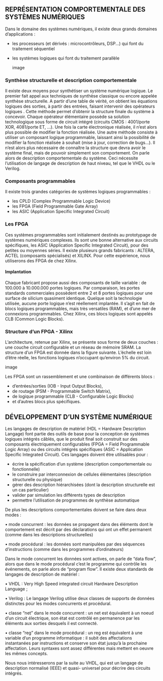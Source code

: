 ## REPRÉSENTATION COMPORTEMENTALE DES SYSTÈMES NUMÉRIQUES

Dans le domaine des systèmes numériques, il existe deux grands domaines d’applications :
- les processeurs (et dérivés : microcontrôleurs, DSP...) qui font du traitement séquentiel
- les systèmes logiques qui font du traitement parallèle

  image

### Synthèse structurelle et description comportementale
Il existe deux moyens pour synthétiser un système numérique logique.
Le premier fait appel aux techniques de synthèse classique ou encore appelée synthèse structurelle. A partir
d’une table de vérité, on obtient les équations logiques des sorties, à partir des entrées, faisant intervenir des
opérateurs logiques .
Cette méthode permet d’obtenir la structure finale du système à concevoir. Chaque opérateur élémentaire
possède sa solution technologique sous forme de circuit intégré (circuits CMOS : 4001/porte XOR,
4081/porte ET, ...). Une fois la carte électronique réalisée, il n’est alors plus possible de modifier la fonction
réalisée.
Une autre méthode consiste à utiliser un composant logique programmable, laissant ainsi la possibilité de
modifier la fonction réalisée à souhait (mise à jour, correction de bugs...).
Il n’est alors plus nécessaire de connaître la structure que devra avoir le système final, mais de pouvoir
simplement son comportement. On parle alors de description comportementale du système. Ceci nécessite
l’utilisation de langage de description de haut niveau, tel que le VHDL ou le Verilog.

### Composants programmables
Il existe trois grandes catégories de systèmes logiques programmables :

- les CPLD (Complex Programmable Logic Device)
- les FPGA (Field Programmable Gate Array)
- les ASIC (Application Specific Integrated Circuit)

### Les FPGA
Ces systèmes programmables sont initialement destinés au prototypage de systèmes numériques
complexes. Ils sont une bonne alternative aux circuits spécifiques, les ASIC (Application Specific Integrated
Circuit), pour des petites ou moyennes séries.
Il existe plusieurs grands fabricants : ALTERA, ACTEL (composants spécialisés) et XILINX. Pour cette
expérience, nous utiliserons des FPGA de chez Xilinx.

#### Implantation
Chaque fabricant propose aussi des composants de taille variable : de 100.000 à 10.000.000 portes logiques.
Par comparaison, les portes standards commerciales possèdent entre 2 et 8 portes logiques pour une surface
de silicium quasiment identique.
Quelque soit la technologie utilisée, aucune porte logique n’est réellement implantée. Il s’agit en fait de
blocs logiques programmables, mais très versatiles (RAM), et d’une mer de connexions programmables.
Chez Xilinx, ces blocs logiques sont appelés CLB (Common Logic Blocks).

### Structure d’un FPGA - Xilinx
L’architecture, retenue par Xilinx, se présente sous forme de deux couches : une couche circuit configurable
et un réseau de mémoire SRAM. La structure d’un FPGA est donnée dans la figure suivante. L’échelle est
loin d’être réelle, les fonctions logiques n’occupant qu’environ 5% du circuit.

image

Les FPGA sont un rassemblement et une combinaison de différents blocs :

- d’entrées/sorties (IOB - Input Output Blocks),
- de routage (PSM - Programmable Switch Matrix),
- de logique programmable (CLB - Configurable Logic Blocks)
- et d’autres blocs plus spécifiques.

## DÉVELOPPEMENT D’UN SYSTÈME NUMÉRIQUE

Les langages de description de matériel (HDL = Hardware Description Langage) font partie des outils de
base pour la conception de systèmes logiques intégrés câblés, que le produit final soit construit sur des
composants électriquement configurables (FPGA = Field Programmable Logic Array) ou des circuits
intégrés spécifiques (ASIC = Application Specific Integrated Circuit).
Ces langages doivent être utilisables pour :

- écrire la spécification d’un système (description comportementale ou fonctionnelle)
- le construire par interconnexion de cellules élémentaires (description structurelle ou physique)
- gérer des description hiérarchisées (dont la description structurelle est un cas particulier)
- valider par simulation les différents types de description
- permettre l’utilisation de programmes de synthèse automatique
  
De plus les descriptions comportementales doivent se faire dans deux modes :

• mode concurrent : les données se propagent dans des éléments dont le comportement est décrit
par des déclarations qui ont un effet permanent (comme dans les descriptions structurelles)

• mode procédural : les données sont manipulées par des séquences d’instructions (comme dans
les programmes d’ordinateurs)

Dans le mode concurrent les données sont actives, on parle de “data flow”, alors que dans le mode
procédural c’est le programme qui contrôle les événements, on parle alors de “program flow”. Il existe deux
standards de langages de description de matériel :

• VHDL : Very High Speed integrated circuit Hardware Description Language ;

• Verilog : Le langage Verilog utilise deux classes de supports de données distinctes pour les modes
concurrents et procédural.

• classe “net” dans le mode concurrent : un net est équivalent à un noeud d’un circuit électrique, son état est
contrôlé en permanence par les éléments aux sorties desquels il est connecté.

• classe “reg” dans le mode procédural : un reg est équivalent à une variable d’un programme informatique :
il subit des affectations instantanées par instructions et conserve son état jusqu’à la prochaine affectation.
Leurs syntaxes sont assez différentes mais mettent en oeuvre les mêmes concepts.

Nous nous intéresserons par la suite au VHDL, qui est un langage de description normalisé (IEEE) et quasi-
universel pour décrire des circuits intégrés.
